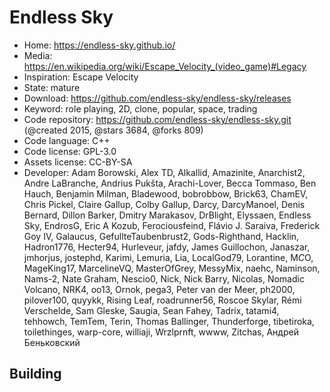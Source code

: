 # Endless Sky

- Home: https://endless-sky.github.io/
- Media: https://en.wikipedia.org/wiki/Escape_Velocity_(video_game)#Legacy
- Inspiration: Escape Velocity
- State: mature
- Download: https://github.com/endless-sky/endless-sky/releases
- Keyword: role playing, 2D, clone, popular, space, trading
- Code repository: https://github.com/endless-sky/endless-sky.git (@created 2015, @stars 3684, @forks 809)
- Code language: C++
- Code license: GPL-3.0
- Assets license: CC-BY-SA
- Developer: Adam Borowski, Alex TD, Alkallid, Amazinite, Anarchist2, Andre LaBranche, Andrius Pukšta, Arachi-Lover, Becca Tommaso, Ben Hauch, Benjamin Milman, Bladewood, bobrobbow, Brick63, ChamEV, Chris Pickel, Claire Gallup, Colby Gallup, Darcy, DarcyManoel, Denis Bernard, Dillon Barker, Dmitry Marakasov, DrBlight, Elyssaen, Endless Sky, EndrosG, Eric A Kozub, Ferociousfeind, Flávio J. Saraiva, Frederick Goy IV, Galaucus, GefullteTaubenbrust2, Gods-Righthand, Hacklin, Hadron1776, Hecter94, Hurleveur, jafdy, James Guillochon, Janaszar, jmhorjus, jostephd, Karimi, Lemuria, Lia, LocalGod79, Lorantine, M*C*O, MageKing17, MarcelineVQ, MasterOfGrey, MessyMix, naehc, Naminson, Nams-2, Nate Graham, Nescio0, Nick, Nick Barry, Nicolas, Nomadic Volcano, NRK4, oo13, Ornok, pega3, Peter van der Meer, ph2000, pilover100, quyykk, Rising Leaf, roadrunner56, Roscoe Skylar, Rémi Verschelde, Sam Gleske, Saugia, Sean Fahey, Tadrix, tatami4, tehhowch, TemTem, Terin, Thomas Ballinger, Thunderforge, tibetiroka, toilethinges, warp-core, williaji, Wrzlprnft, wwww, Zitchas, Андрей Беньковский

## Building
